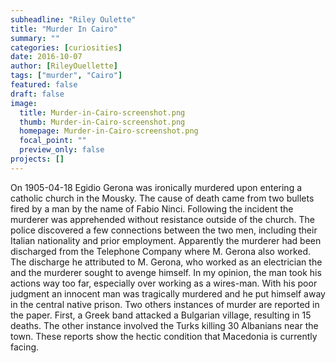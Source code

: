 ```yaml
---
subheadline: "Riley Oulette"
title: "Murder In Cairo"
summary: ""
categories: [curiosities]
date: 2016-10-07
author: [RileyOuellette]
tags: ["murder", "Cairo"]
featured: false
draft: false
image:
  title: Murder-in-Cairo-screenshot.png
  thumb: Murder-in-Cairo-screenshot.png
  homepage: Murder-in-Cairo-screenshot.png
  focal_point: ""
  preview_only: false
projects: []
---
```

On 1905-04-18 Egidio Gerona was ironically murdered upon entering a catholic church in the Mousky. The cause of death came from two bullets fired by a man by the name of Fabio Ninci. Following the incident the murderer was apprehended without resistance outside of the church. The police discovered a few connections between the two men, including their Italian nationality and prior employment. Apparently the murderer had been discharged from the Telephone Company where M. Gerona also worked. The discharge he attributed to M. Gerona, who worked as an electrician the and the murderer sought to avenge himself. In my opinion, the man took his actions way too far, especially over working as a wires-man. With his poor judgment an innocent man was tragically murdered and he put himself away in the central native prison. Two others instances of murder are reported in the paper. First, a Greek band attacked a Bulgarian village, resulting in 15 deaths. The other instance involved the Turks killing 30 Albanians near the town. These reports show  the hectic condition that Macedonia is currently facing.
